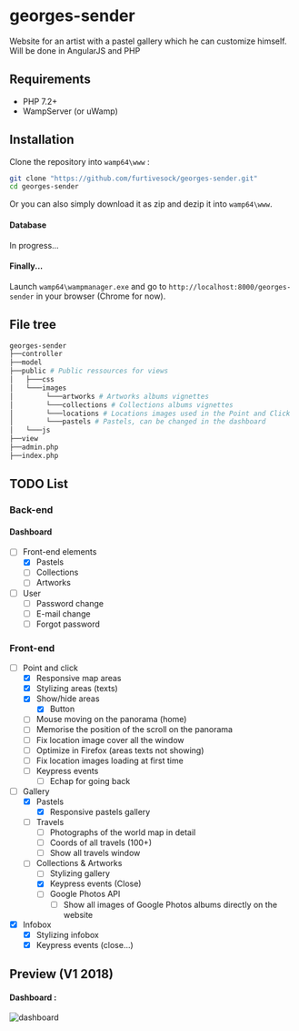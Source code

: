 # georges-sender
Website for an artist with a pastel gallery which he can customize himself. Will be done in AngularJS and PHP

## Requirements

- PHP 7.2+
- WampServer (or uWamp)

## Installation

Clone the repository into `wamp64\www` :
```sh
git clone "https://github.com/furtivesock/georges-sender.git"
cd georges-sender 
```

Or you can also simply download it as zip and dezip it into `wamp64\www`.

#### Database 
In progress...

#### Finally...

Launch `wamp64\wampmanager.exe` and go to `http://localhost:8000/georges-sender` in your browser (Chrome for now).

## File tree
```sh
georges-sender
├──controller
├──model
├──public # Public ressources for views
│   ├───css
│   └───images
│        └───artworks # Artworks albums vignettes
│        └───collections # Collections albums vignettes
│        └───locations # Locations images used in the Point and Click
│        └───pastels # Pastels, can be changed in the dashboard
│   └───js
├──view
├──admin.php
├──index.php
```

## TODO List

### Back-end

#### Dashboard

- [ ] Front-end elements
  - [X] Pastels
  - [ ] Collections
  - [ ] Artworks
- [ ] User
  - [ ] Password change
  - [ ] E-mail change
  - [ ] Forgot password

### Front-end

- [ ] Point and click
  - [X] Responsive map areas
  - [X] Stylizing areas (texts)
  - [X] Show/hide areas
    - [X] Button
  - [ ] Mouse moving on the panorama (home)
  - [ ] Memorise the position of the scroll on the panorama
  - [ ] Fix location image cover all the window
  - [ ] Optimize in Firefox (areas texts not showing)
  - [ ] Fix location images loading at first time
  - [ ] Keypress events
    - [ ] Echap for going back
- [ ] Gallery
  - [X] Pastels
    - [X] Responsive pastels gallery
  - [ ] Travels
    - [ ] Photographs of the world map in detail
    - [ ] Coords of all travels (100+)
    - [ ] Show all travels window
  - [ ] Collections & Artworks
    - [ ] Stylizing gallery
    - [X] Keypress events (Close)
    - [ ] Google Photos API
      - [ ] Show all images of Google Photos albums directly on the website
- [X] Infobox
  - [X] Stylizing infobox
  - [X] Keypress events (close...)

## Preview (V1 2018)

#### Dashboard :
![dashboard](https://nsa39.casimages.com/img/2018/08/13/18081306072280291.gif)
